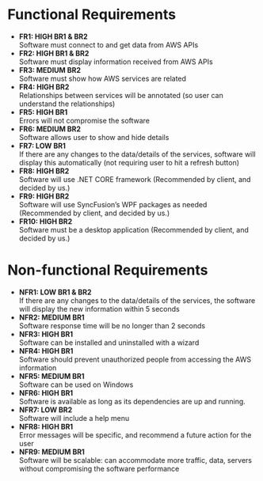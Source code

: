 # Functional Requirements
<ul>
  <li><b>FR1: HIGH BR1 & BR2</b><br />Software must connect to and get data from AWS APIs</li>
  <li><b>FR2: HIGH BR1 & BR2</b><br />Software must display information received from AWS APIs</li>
  <li><b>FR3: MEDIUM BR2</b><br />Software must show how AWS services are related</li>
  <li><b>FR4: HIGH BR2</b><br />Relationships between services will be annotated (so user can understand the relationships)</li>
  <li><b>FR5: HIGH BR1</b><br />Errors will not compromise the software</li>
  <li><b>FR6: MEDIUM BR2</b><br />Software allows user to show and hide details</li>
  <li><b>FR7: LOW BR1</b><br />If there are any changes to the data/details of the services, software will display this automatically (not requiring user to hit a refresh button)</li>
  <li><b>FR8: HIGH BR2</b><br />Software will use .NET CORE framework (Recommended by client, and decided by us.)</li>
  <li><b>FR9: HIGH BR2</b><br />Software will use SyncFusion’s WPF packages as needed (Recommended by client, and decided by us.)</li>
  <li><b>FR10: HIGH BR2</b><br />Software must be a desktop application (Recommended by client, and decided by us.)</li>
</ul>

# Non-functional Requirements
<ul>
  <li><b>NFR1: LOW BR1 & BR2</b><br />If there are any changes to the data/details of the services, the software will display the new information within 5 seconds</li>
  <li><b>NFR2: MEDIUM BR1</b><br />Software response time will be no longer than 2 seconds</li>
  <li><b>NFR3: HIGH BR1</b><br />Software can be installed and uninstalled with a wizard</li>
  <li><b>NFR4: HIGH BR1</b><br />Software should prevent unauthorized people from accessing the AWS information</li>
  <li><b>NFR5: MEDIUM BR1</b><br />Software can be used on Windows</li>
  <li><b>NFR6: HIGH BR1</b><br />Software is available as long as its dependencies are up and running.</li>
  <li><b>NFR7: LOW BR2</b><br />Software will include a help menu</li>
  <li><b>NFR8: HIGH BR1</b><br />Error messages will be specific, and recommend a future action for the user</li>
  <li><b>NFR9: MEDIUM BR1</b><br />Software will be scalable: can accommodate more traffic, data, servers without compromising the software performance</li>
</ul>
